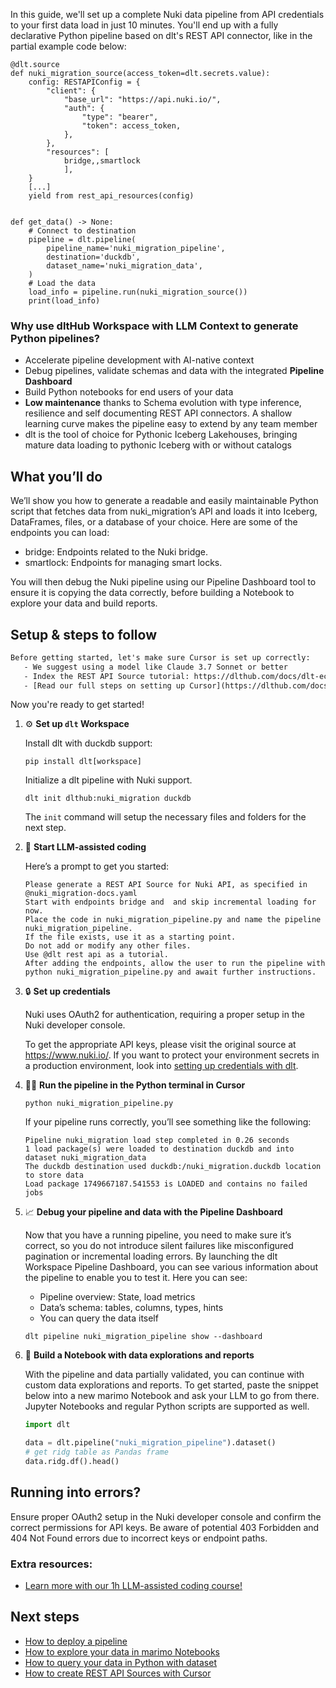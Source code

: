 In this guide, we'll set up a complete Nuki data pipeline from API credentials to your first data load in just 10 minutes. You'll end up with a fully declarative Python pipeline based on dlt's REST API connector, like in the partial example code below:

```python-outcome
@dlt.source
def nuki_migration_source(access_token=dlt.secrets.value):
    config: RESTAPIConfig = {
        "client": {
            "base_url": "https://api.nuki.io/",
            "auth": {
                "type": "bearer",
                "token": access_token,
            },
        },
        "resources": [
            bridge,,smartlock
            ],
    }
    [...]
    yield from rest_api_resources(config)


def get_data() -> None:
    # Connect to destination
    pipeline = dlt.pipeline(
        pipeline_name='nuki_migration_pipeline',
        destination='duckdb',
        dataset_name='nuki_migration_data', 
    )
    # Load the data
    load_info = pipeline.run(nuki_migration_source())
    print(load_info) 
```

### Why use dltHub Workspace with LLM Context to generate Python pipelines?

- Accelerate pipeline development with AI-native context
- Debug pipelines, validate schemas and data with the integrated **Pipeline Dashboard**
- Build Python notebooks for end users of your data
- **Low maintenance** thanks to Schema evolution with type inference, resilience and self documenting REST API connectors. A shallow learning curve makes the pipeline easy to extend by any team member
- dlt is the tool of choice for Pythonic Iceberg Lakehouses, bringing mature data loading to pythonic Iceberg with or without catalogs

## What you’ll do

We’ll show you how to generate a readable and easily maintainable Python script that fetches data from nuki_migration’s API and loads it into Iceberg, DataFrames, files, or a database of your choice. Here are some of the endpoints you can load:

- bridge: Endpoints related to the Nuki bridge.
- smartlock: Endpoints for managing smart locks.

You will then debug the Nuki pipeline using our Pipeline Dashboard tool to ensure it is copying the data correctly, before building a Notebook to explore your data and build reports.

## Setup & steps to follow

```default
Before getting started, let's make sure Cursor is set up correctly:
   - We suggest using a model like Claude 3.7 Sonnet or better
   - Index the REST API Source tutorial: https://dlthub.com/docs/dlt-ecosystem/verified-sources/rest_api/ and add it to context as **@dlt rest api**
   - [Read our full steps on setting up Cursor](https://dlthub.com/docs/dlt-ecosystem/llm-tooling/cursor-restapi#23-configuring-cursor-with-documentation)
```

Now you're ready to get started!

1. ⚙️ **Set up `dlt` Workspace**
    
    Install dlt with duckdb support:
    ```shell
    pip install dlt[workspace]
    ```

    Initialize a dlt pipeline with Nuki support.
    ```shell
    dlt init dlthub:nuki_migration duckdb
    ```

    The `init` command will setup the necessary files and folders for the next step.
    
2. 🤠 **Start LLM-assisted coding**
    
    Here’s a prompt to get you started:
    
    ```prompt
    Please generate a REST API Source for Nuki API, as specified in @nuki_migration-docs.yaml 
    Start with endpoints bridge and  and skip incremental loading for now. 
    Place the code in nuki_migration_pipeline.py and name the pipeline nuki_migration_pipeline. 
    If the file exists, use it as a starting point. 
    Do not add or modify any other files. 
    Use @dlt rest api as a tutorial. 
    After adding the endpoints, allow the user to run the pipeline with python nuki_migration_pipeline.py and await further instructions.
    ```

    
3. 🔒 **Set up credentials** 
    
    Nuki uses OAuth2 for authentication, requiring a proper setup in the Nuki developer console.
    
    To get the appropriate API keys, please visit the original source at https://www.nuki.io/.
    If you want to protect your environment secrets in a production environment, look into [setting up credentials with dlt](https://dlthub.com/docs/walkthroughs/add_credentials).
    
4. 🏃‍♀️ **Run the pipeline in the Python terminal in Cursor**
    
    ```shell
    python nuki_migration_pipeline.py
    ```
    
    If your pipeline runs correctly, you’ll see something like the following:
    
    ```shell
    Pipeline nuki_migration load step completed in 0.26 seconds
    1 load package(s) were loaded to destination duckdb and into dataset nuki_migration_data
    The duckdb destination used duckdb:/nuki_migration.duckdb location to store data
    Load package 1749667187.541553 is LOADED and contains no failed jobs
    ```
    
5. 📈 **Debug your pipeline and data with the Pipeline Dashboard**

    Now that you have a running pipeline, you need to make sure it’s correct, so you do not introduce silent failures like misconfigured pagination or incremental loading errors. By launching the dlt Workspace Pipeline Dashboard, you can see various information about the pipeline to enable you to test it. Here you can see:
    - Pipeline overview: State, load metrics
    - Data’s schema: tables, columns, types, hints
    - You can query the data itself
    
    ```shell
    dlt pipeline nuki_migration_pipeline show --dashboard
    ```
    
6. 🐍 **Build a Notebook with data explorations and reports**

    With the pipeline and data partially validated, you can continue with custom data explorations and reports. To get started, paste the snippet below into a new marimo Notebook and ask your LLM to go from there. Jupyter Notebooks and regular Python scripts are supported as well.

    
    ```python
    import dlt

   data = dlt.pipeline("nuki_migration_pipeline").dataset()
   # get ridg table as Pandas frame
   data.ridg.df().head()
    ```

## Running into errors?

Ensure proper OAuth2 setup in the Nuki developer console and confirm the correct permissions for API keys. Be aware of potential 403 Forbidden and 404 Not Found errors due to incorrect keys or endpoint paths.

### Extra resources:

- [Learn more with our 1h LLM-assisted coding course!](https://www.youtube.com/watch?v=GGid70rnJuM)

## Next steps

- [How to deploy a pipeline](https://dlthub.com/docs/walkthroughs/deploy-a-pipeline)
- [How to explore your data in marimo Notebooks](https://dlthub.com/docs/general-usage/dataset-access/marimo)
- [How to query your data in Python with dataset](https://dlthub.com/docs/general-usage/dataset-access/dataset)
- [How to create REST API Sources with Cursor](https://dlthub.com/docs/dlt-ecosystem/llm-tooling/cursor-restapi)